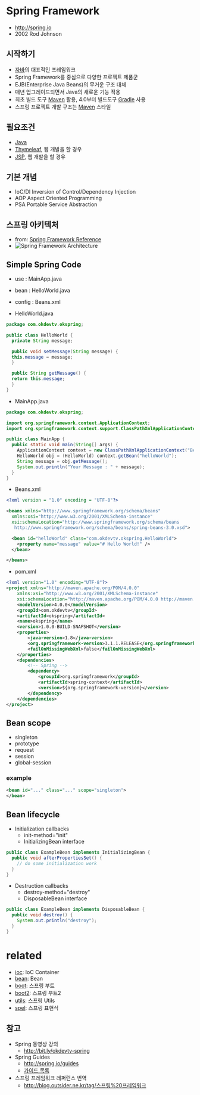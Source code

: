 # Spring Framework
* http://spring.io
* 2002 Rod Johnson

## 시작하기

* [자바](/mib/java)의 대표적인 프레임워크
* Spring Framework를 중심으로 다양한 프로젝트 제품군
* EJB(Enterprise Java Beans)의 무거운 구조 대체
* 매년 업그레이드되면서 Java의 새로운 기능 적용
* 최초 빌드 도구 [Maven](/mib/java/maven) 활용, 4.0부터 빌드도구 [Gradle](/mib/java/gradle) 사용
* 스프링 프로젝트 개발 구조는 [Maven](/mib/java/maven) 스타일

## 필요조건

* [Java](/mib/java)
* [Thymeleaf](/mib/spring/thymeleaf), 웹 개발을 할 경우
* [JSP](/mib/spring/jsp), 웹 개발을 할 경우
## 기본 개념

* IoC/DI Inversion of Control/Dependency Injection
* AOP Aspect Oriented Programming
* PSA Portable Service Abstraction

## 스프링 아키텍처

* from: [Spring Framework Reference](http://docs.spring.io/spring/docs/current/spring-framework-reference/htmlsingle/#spring-introduction)
* <img src="/images/spring/spring-overview.webp" alt="Spring Framework Architecture">

## Simple Spring Code
* use : MainApp.java
* bean : HelloWorld.java
* config : Beans.xml

* HelloWorld.java

```java
package com.okdevtv.okspring;

public class HelloWorld {
  private String message;

  public void setMessage(String message) {
  this.message = message;
  }

  public String getMessage() {
  return this.message;
  }
}
```

* MainApp.java

```java
package com.okdevtv.okspring;

import org.springframework.context.ApplicationContext;
import org.springframework.context.support.ClassPathXmlApplicationContext;

public class MainApp {
  public static void main(String[] args) {
    ApplicationContext context = new ClassPathXmlApplicationContext("Beans.xml");
    HelloWorld obj = (HelloWorld) context.getBean("helloWorld");
    String message = obj.getMessage();
    System.out.println("Your Message : " + message);
  }
}
```

* Beans.xml

```xml
<?xml version = "1.0" encoding = "UTF-8"?>

<beans xmlns="http://www.springframework.org/schema/beans"
  xmlns:xsi="http://www.w3.org/2001/XMLSchema-instance"
  xsi:schemaLocation="http://www.springframework.org/schema/beans
   http://www.springframework.org/schema/beans/spring-beans-3.0.xsd">

  <bean id="helloWorld" class="com.okdevtv.okspring.HelloWorld">
    <property name="message" value="# Hello World!" />
  </bean>

</beans>
```
* pom.xml

```xml
<?xml version="1.0" encoding="UTF-8"?>
<project xmlns="http://maven.apache.org/POM/4.0.0"
	xmlns:xsi="http://www.w3.org/2001/XMLSchema-instance"
	xsi:schemaLocation="http://maven.apache.org/POM/4.0.0 http://maven.apache.org/maven-v4_0_0.xsd">
	<modelVersion>4.0.0</modelVersion>
	<groupId>com.okdevtv</groupId>
	<artifactId>okspring</artifactId>
	<name>okspring</name>
	<version>1.0.0-BUILD-SNAPSHOT</version>
	<properties>
		<java-version>1.8</java-version>
		<org.springframework-version>3.1.1.RELEASE</org.springframework-version>
		<failOnMissingWebXml>false</failOnMissingWebXml>
	</properties>
	<dependencies>
		<!-- Spring -->
		<dependency>
			<groupId>org.springframework</groupId>
			<artifactId>spring-context</artifactId>
			<version>${org.springframework-version}</version>
		</dependency>
	</dependencies>
</project>
```

## Bean scope
* singleton
* prototype
* request
* session
* global-session

### example

```xml
<bean id="..." class="..." scope="singleton">
</bean>
```

## Bean lifecycle
* Initialization callbacks
  * init-method="init"
  * InitializingBean interface

```java
public class ExampleBean implements InitializingBean {
  public void afterPropertiesSet() {
    // do some initialization work
  }
}
```
* Destruction callbacks
  * destroy-method="destroy"
  * DisposableBean interface

```java
public class ExampleBean implements DisposableBean {
  public void destroy() {
    System.out.println("destroy");
  }
}
```

# related
* [ioc](/mib/spring/ioc): IoC Container
* [bean](/mib/spring/bean): Bean
* [boot](/mib/spring/boot): 스프링 부트
* [boot2](/mib/spring/boot2): 스프링 부트2
* [utils](/mib/spring/utils): 스프링 Utils
* [spel](/mib/spring/spel): 스프링 표현식

## 참고

* Spring 동영상 강의
  * http://bit.ly/okdevtv-spring
* Spring Guides
  * http://spring.io/guides
  * [가이드 목록](https://okky.kr/article/619099)
* 스프링 프레임워크 레퍼런스 번역
  * http://blog.outsider.ne.kr/tag/스프링%20프레임워크
